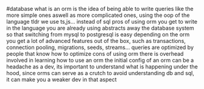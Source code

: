 #database 
what is an orm 
     is the idea of being able to write queries like the more simple ones aswell as more complicated ones, using the oop of the language
     tldr we use ts,js... instead of sql 
pros of using orm 
     you get to write in the language you are already using
     abstracts away the database system so that switching from mysql to postgresql is easy
     depending on the orm you get a lot of advanced features out of the box, such as transactions, connection pooling, migrations, seeds, streams...
     queries are optimized by people that know how to optimize
cons of using orm 
     there is overhead involved in learning how to use an orm
     the initial config of an orm can be a headache 
     as a dev, its important to understand what is happening under the hood, since orms can serve as a crutch to avoid understanding db and sql, it can make you a weaker dev in that aspect

